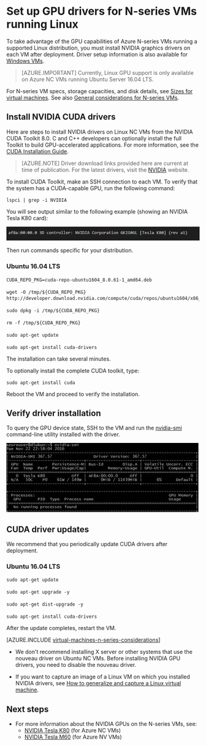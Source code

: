 <!-- no suitable for Mooncake -->

<properties
    pageTitle="Azure N-series driver setup for Linux | Azure"
    description="How to set up NVIDIA GPU drivers for N-series VMs running Linux in Azure"
    services="virtual-machines-linux"
    documentationcenter=""
    author="dlepow"
    manager="timlt"
    editor=""
    tags="azure-resource-manager" />
<tags
    ms.assetid="d91695d0-64b9-4e6b-84bd-18401eaecdde"
    ms.service="virtual-machines-linux"
    ms.devlang="na"
    ms.topic="article"
    ms.tgt_pltfrm="vm-linux"
    ms.workload="infrastructure-services"
    ms.date="03/10/2017"
    wacn.date=""
    ms.author="danlep"
    ms.custom="H1Hack27Feb2017" />

# Set up GPU drivers for N-series VMs running Linux

To take advantage of the GPU capabilities of Azure N-series VMs running a supported Linux distribution, you must install NVIDIA graphics drivers on each VM after deployment. Driver setup information is also available for [Windows VMs](/documentation/articles/virtual-machines-windows-n-series-driver-setup/).

> [AZURE.IMPORTANT]
> Currently, Linux GPU support is only available on Azure NC VMs running Ubuntu Server 16.04 LTS.
> 

For N-series VM specs, storage capacities, and disk details, see [Sizes for virtual machines](/documentation/articles/virtual-machines-linux-sizes/). See also [General considerations for N-series VMs](#general-considerations-for-n-series-vms).

## Install NVIDIA CUDA drivers

Here are steps to install NVIDIA drivers on Linux NC VMs from the NVIDIA CUDA Toolkit 8.0. C and C++ developers can optionally install the full Toolkit to build GPU-accelerated applications. For more information, see the [CUDA Installation Guide](http://docs.nvidia.com/cuda/cuda-installation-guide-linux/index.html).

> [AZURE.NOTE]
> Driver download links provided here are current at time of publication. For the latest drivers, visit the [NVIDIA](http://www.nvidia.com/) website.

To install CUDA Toolkit, make an SSH connection to each VM. To verify that the system has a CUDA-capable GPU, run the following command:

    lspci | grep -i NVIDIA

You will see output similar to the following example (showing an NVIDIA Tesla K80 card):

![lspci command output](./media/virtual-machines-linux-n-series-driver-setup/lspci.png)

Then run commands specific for your distribution.

### Ubuntu 16.04 LTS

    CUDA_REPO_PKG=cuda-repo-ubuntu1604_8.0.61-1_amd64.deb

    wget -O /tmp/${CUDA_REPO_PKG} http://developer.download.nvidia.com/compute/cuda/repos/ubuntu1604/x86_64/${CUDA_REPO_PKG} 

    sudo dpkg -i /tmp/${CUDA_REPO_PKG}

    rm -f /tmp/${CUDA_REPO_PKG}

    sudo apt-get update

    sudo apt-get install cuda-drivers

The installation can take several minutes.

To optionally install the complete CUDA toolkit, type:

    sudo apt-get install cuda

Reboot the VM and proceed to verify the installation.

## Verify driver installation

To query the GPU device state, SSH to the VM and run the [nvidia-smi](https://developer.nvidia.com/nvidia-system-management-interface) command-line utility installed with the driver. 

![NVIDIA device status](./media/virtual-machines-linux-n-series-driver-setup/smi.png)

## CUDA driver updates

We recommend that you periodically update CUDA drivers after deployment.

### Ubuntu 16.04 LTS

    sudo apt-get update

    sudo apt-get upgrade -y

    sudo apt-get dist-upgrade -y

    sudo apt-get install cuda-drivers

After the update completes, restart the VM.

[AZURE.INCLUDE [virtual-machines-n-series-considerations](../../includes/virtual-machines-n-series-considerations.md)]

* We don't recommend installing X server or other systems that use the nouveau driver on Ubuntu NC VMs. Before installing NVIDIA GPU drivers, you need to disable the nouveau driver.  

* If you want to capture an image of a Linux VM on which you installed NVIDIA drivers, see [How to generalize and capture a Linux virtual machine](/documentation/articles/virtual-machines-linux-capture-image/).

## Next steps

* For more information about the NVIDIA GPUs on the N-series VMs, see:
    * [NVIDIA Tesla K80](http://www.nvidia.com/object/tesla-k80.html) (for Azure NC VMs)
    * [NVIDIA Tesla M60](http://www.nvidia.com/object/tesla-m60.html) (for Azure NV VMs)